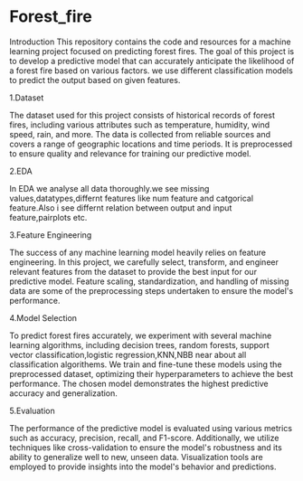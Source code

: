 # Forest_fire
Introduction
This repository contains the code and resources for a machine learning project focused on predicting forest fires. The goal of this project is to develop a predictive model that can accurately anticipate the likelihood of a forest fire based on various factors. we use different classification models to predict the output based on given features.

1.Dataset

The dataset used for this project consists of historical records of forest fires, including various attributes such as temperature, humidity, wind speed, rain, and more. The data is collected from reliable sources and covers a range of geographic locations and time periods. It is preprocessed to ensure quality and relevance for training our predictive model.

2.EDA

In EDA we analyse all data thoroughly.we see missing values,datatypes,differnt features like num feature and catgorical feature.Also i see differnt relation between output and input feature,pairplots etc.

3.Feature Engineering

The success of any machine learning model heavily relies on feature engineering. In this project, we carefully select, transform, and engineer relevant features from the dataset to provide the best input for our predictive model. Feature scaling, standardization, and handling of missing data are some of the preprocessing steps undertaken to ensure the model's performance.

4.Model Selection

To predict forest fires accurately, we experiment with several machine learning algorithms, including decision trees, random forests, support vector classification,logistic regression,KNN,NBB near about all classification algorithems. We train and fine-tune these models using the preprocessed dataset, optimizing their hyperparameters to achieve the best performance. The chosen model demonstrates the highest predictive accuracy and generalization.

5.Evaluation

The performance of the predictive model is evaluated using various metrics such as accuracy, precision, recall, and F1-score. Additionally, we utilize techniques like cross-validation to ensure the model's robustness and its ability to generalize well to new, unseen data. Visualization tools are employed to provide insights into the model's behavior and predictions.
